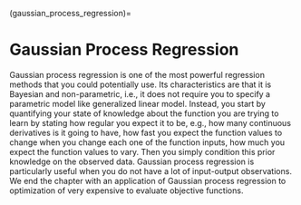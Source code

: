 (gaussian_process_regression)=
# Gaussian Process Regression

Gaussian process regression is one of the most powerful regression methods that you could potentially use. Its characteristics are that it is Bayesian and non-parametric, i.e., it does not require you to specify a parametric model like generalized linear model. Instead, you start by quantifying your state of knowledge about the function you are trying to learn by stating how regular you expect it to be, e.g., how many continuous derivatives is it going to have, how fast you expect the function values to change when you change each one of the function inputs, how much you expect the function values to vary. Then you simply condition this prior knowledge on the observed data. Gaussian process regression is particularly useful when you do not have a lot of input-output observations. We end the chapter with an application of Gaussian process regression to optimization of very expensive to evaluate objective functions.